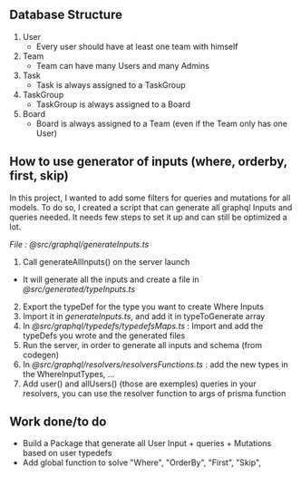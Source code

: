 ## Database Structure

1. User
   - Every user should have at least one team with himself
2. Team
   - Team can have many Users and many Admins
3. Task
   - Task is always assigned to a TaskGroup
4. TaskGroup
   - TaskGroup is always assigned to a Board
5. Board
   - Board is always assigned to a Team (even if the Team only has one User)

## How to use generator of inputs (where, orderby, first, skip)

In this project, I wanted to add some filters for queries and mutations for all models. To do so, I created a script that can generate all graphql Inputs and queries needed. It needs few steps to set it up and can still be optimized a lot.

_File : @src/graphql/generateInputs.ts_

1. Call generateAllInputs() on the server launch

- It will generate all the inputs and create a file in _@src/generated/typeInputs.ts_

2. Export the typeDef for the type you want to create Where Inputs
3. Import it in _generateInputs.ts_, and add it in typeToGenerate array
4. In _@src/graphql/typedefs/typedefsMaps.ts_ : Import and add the typeDefs you wrote and the generated files
5. Run the server, in order to generate all inputs and schema (from codegen)
6. In _@src/graphql/resolvers/resolversFunctions.ts_ : add the new types in the WhereInputTypes, ...
7. Add user() and allUsers() (those are exemples) queries in your resolvers, you can use the resolver function to args of prisma function

## Work done/to do

- Build a Package that generate all User Input + queries + Mutations based on user typedefs
- Add global function to solve "Where", "OrderBy", "First", "Skip",
